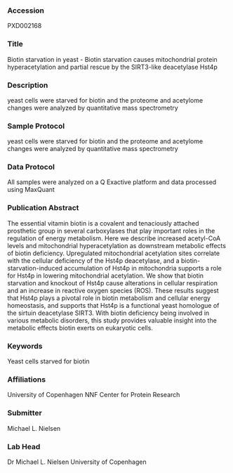 ### Accession
PXD002168

### Title
Biotin starvation in yeast -  Biotin starvation causes mitochondrial protein hyperacetylation and partial rescue by the SIRT3-like deacetylase Hst4p

### Description
yeast cells were starved for biotin and the proteome and acetylome changes were analyzed by quantitative mass spectrometry

### Sample Protocol
yeast cells were starved for biotin and the proteome and acetylome changes were analyzed by quantitative mass spectrometry

### Data Protocol
All samples were analyzed on a Q Exactive platform and data processed using MaxQuant

### Publication Abstract
The essential vitamin biotin is a covalent and tenaciously attached prosthetic group in several carboxylases that play important roles in the regulation of energy metabolism. Here we describe increased acetyl-CoA levels and mitochondrial hyperacetylation as downstream metabolic effects of biotin deficiency. Upregulated mitochondrial acetylation sites correlate with the cellular deficiency of the Hst4p deacetylase, and a biotin-starvation-induced accumulation of Hst4p in mitochondria supports a role for Hst4p in lowering mitochondrial acetylation. We show that biotin starvation and knockout of Hst4p cause alterations in cellular respiration and an increase in reactive oxygen species (ROS). These results suggest that Hst4p plays a pivotal role in biotin metabolism and cellular energy homeostasis, and supports that Hst4p is a functional yeast homologue of the sirtuin deacetylase SIRT3. With biotin deficiency being involved in various metabolic disorders, this study provides valuable insight into the metabolic effects biotin exerts on eukaryotic cells.

### Keywords
Yeast cells starved for biotin

### Affiliations
University of Copenhagen
NNF Center for Protein Research

### Submitter
Michael L. Nielsen

### Lab Head
Dr Michael L. Nielsen
University of Copenhagen


